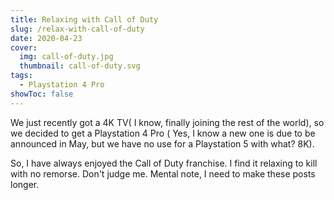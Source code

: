 ```yaml
---
title: Relaxing with Call of Duty
slug: /relax-with-call-of-duty
date: 2020-04-23
cover:
  img: call-of-duty.jpg
  thumbnail: call-of-duty.svg
tags:
  - Playstation 4 Pro
showToc: false
---
```

We just recently got a 4K TV( I know, finally joining the rest of the world), so we decided to get a Playstation 4 Pro ( Yes, I know a new one is due to be announced in May, but we have no use for a Playstation 5 with what? 8K).

So, I have always enjoyed the Call of Duty franchise. I find it relaxing to kill with no remorse. Don't judge me.
Mental note, I need to make these posts longer.



